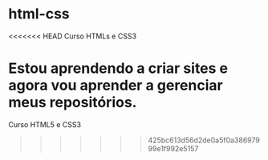 # html-css
<<<<<<< HEAD
 Curso HTMLs e CSS3

 Estou aprendendo a criar sites e agora vou aprender a gerenciar meus repositórios.
=======
 Curso HTML5 e CSS3
>>>>>>> 425bc613d56d2de0a5f0a38697999e1f992e5157
